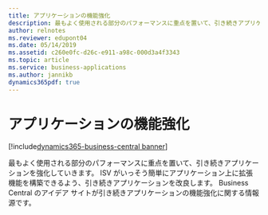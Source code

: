 ```yaml
---
title: アプリケーションの機能強化
description: 最もよく使用される部分のパフォーマンスに重点を置いて、引き続きアプリケーションを強化していきます。 Business Central のアイデア サイトが引き続きアプリケーションの機能強化に関する情報源です。
author: relnotes
ms.reviewer: edupont04
ms.date: 05/14/2019
ms.assetid: c260e0fc-d26c-e911-a98c-000d3a4f3343
ms.topic: article
ms.service: business-applications
ms.author: jannikb
dynamics365pdf: true
---
```

# アプリケーションの機能強化

[!include[dynamics365-business-central banner](../includes/dynamics365-business-central.md)]

最もよく使用される部分のパフォーマンスに重点を置いて、引き続きアプリケーションを強化していきます。 ISV がいっそう簡単にアプリケーション上に拡張機能を構築できるよう、引き続きアプリケーションを改良します。 Business Central のアイデア サイトが引き続きアプリケーションの機能強化に関する情報源です。
